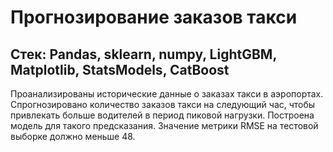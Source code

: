 #  Прогнозирование заказов такси

## Стек: Pandas, sklearn, numpy, LightGBM, Matplotlib, StatsModels, CatBoost

Проанализированы исторические данные о заказах такси в аэропортах.  
Спрогнозировано количество заказов такси на следующий час, чтобы привлекать больше водителей в период пиковой нагрузки. 
Построена модель для такого предсказания.
Значение метрики RMSE на тестовой выборке должно меньше 48.
